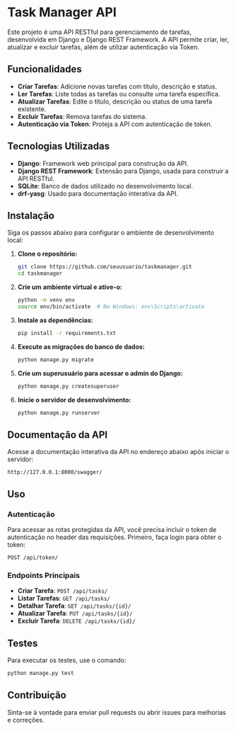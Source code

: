 # Task Manager API

Este projeto é uma API RESTful para gerenciamento de tarefas, desenvolvida em Django e Django REST Framework. A API permite criar, ler, atualizar e excluir tarefas, além de utilizar autenticação via Token.

## Funcionalidades

- **Criar Tarefas**: Adicione novas tarefas com título, descrição e status.
- **Ler Tarefas**: Liste todas as tarefas ou consulte uma tarefa específica.
- **Atualizar Tarefas**: Edite o título, descrição ou status de uma tarefa existente.
- **Excluir Tarefas**: Remova tarefas do sistema.
- **Autenticação via Token**: Proteja a API com autenticação de token.

## Tecnologias Utilizadas

- **Django**: Framework web principal para construção da API.
- **Django REST Framework**: Extensão para Django, usada para construir a API RESTful.
- **SQLite**: Banco de dados utilizado no desenvolvimento local.
- **drf-yasg**: Usado para documentação interativa da API.

## Instalação

Siga os passos abaixo para configurar o ambiente de desenvolvimento local:

1. **Clone o repositório:**

   ```bash
   git clone https://github.com/seuusuario/taskmanager.git
   cd taskmanager
   ```

2. **Crie um ambiente virtual e ative-o:**

   ```bash
   python -m venv env
   source env/bin/activate  # No Windows: env\Scripts\activate
   ```

3. **Instale as dependências:**

   ```bash
   pip install -r requirements.txt
   ```

4. **Execute as migrações do banco de dados:**

   ```bash
   python manage.py migrate
   ```

5. **Crie um superusuário para acessar o admin do Django:**

   ```bash
   python manage.py createsuperuser
   ```

6. **Inicie o servidor de desenvolvimento:**

   ```bash
   python manage.py runserver
   ```

## Documentação da API

Acesse a documentação interativa da API no endereço abaixo após iniciar o servidor:

```
http://127.0.0.1:8000/swagger/
```

## Uso

### **Autenticação**

Para acessar as rotas protegidas da API, você precisa incluir o token de autenticação no header das requisições. Primeiro, faça login para obter o token:

```
POST /api/token/
```

### **Endpoints Principais**

- **Criar Tarefa**: `POST /api/tasks/`
- **Listar Tarefas**: `GET /api/tasks/`
- **Detalhar Tarefa**: `GET /api/tasks/{id}/`
- **Atualizar Tarefa**: `PUT /api/tasks/{id}/`
- **Excluir Tarefa**: `DELETE /api/tasks/{id}/`

## Testes

Para executar os testes, use o comando:

```bash
python manage.py test
```

## Contribuição

Sinta-se à vontade para enviar pull requests ou abrir issues para melhorias e correções.
